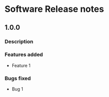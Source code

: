 # Software Release notes

## 1.0.0

### Description


### Features added

- Feature 1

### Bugs fixed

- Bug 1
